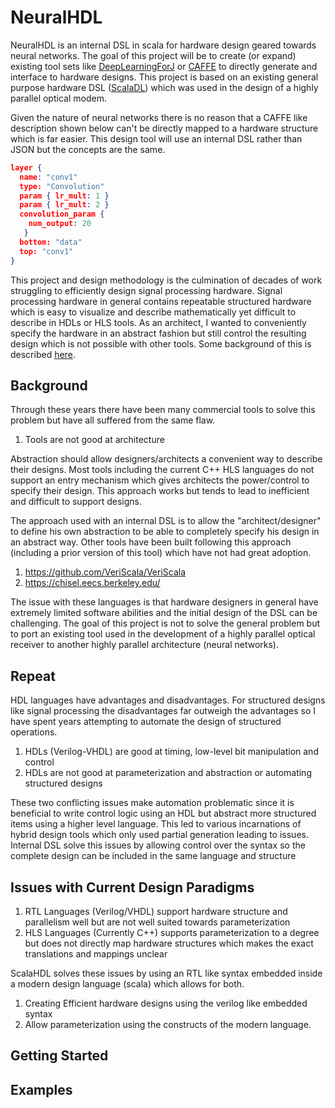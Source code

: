 # NeuralHDL

NeuralHDL is an internal DSL in scala for hardware design geared towards neural networks. The goal of this project will be to create (or expand) existing tool sets like [DeepLearningForJ](https://deeplearning4j.org/) or [CAFFE](http://caffe.berkeleyvision.org/) to directly generate and interface to hardware designs. This project is based on an existing general purpose hardware DSL ([ScalaDL](https://github.com/andywag/ScalaDL)) which was used in the design of a highly parallel optical modem. 

Given the nature of neural networks there is no reason that a CAFFE like description shown below can't be directly mapped to a hardware structure which is far easier. This design tool will use an internal DSL rather than JSON but the concepts are the same. 

```json
layer {
  name: "conv1"
  type: "Convolution"
  param { lr_mult: 1 }
  param { lr_mult: 2 }
  convolution_param {
    num_output: 20
   }
  bottom: "data"
  top: "conv1"
}
```

This project and design methodology is the culmination of decades of work struggling to efficiently design signal processing hardware. Signal processing hardware in general contains repeatable structured hardware which is easy to visualize and describe mathematically yet difficult to describe in HDLs or HLS tools. As an architect, I wanted to conveniently specify the hardware in an abstract fashion but still control the resulting design which is not possible with other tools. Some background of this is described [here](#background). 

## Background
Through these years there have been many commercial tools to solve this problem but have all suffered from the same flaw. 

1. Tools are not good at architecture

Abstraction should allow designers/architects a convenient way to describe their designs. Most tools including the current C++ HLS languages do not support an entry mechanism which gives architects the power/control to specify their design. This approach works but tends to lead to inefficient and difficult to support designs. 

The approach used with an internal DSL is to allow the "architect/designer" to define his own abstraction to be able to completely specify his design in an abstract way. Other tools have been built following this approach (including a prior version of this tool) which have not had great adoption. 

1. https://github.com/VeriScala/VeriScala
2. https://chisel.eecs.berkeley.edu/

The issue with these languages is that hardware designers in general have extremely limited software abilities and the initial design of the DSL can be challenging. The goal of this project is not to solve the general problem but to port an existing tool used in the development of a highly parallel optical receiver to another highly parallel architecture (neural networks). 

## Repeat

HDL languages have advantages and disadvantages. For structured designs like signal processing the disadvantages far outweigh the advantages so I have spent years attempting to automate the design of structured operations. 

1. HDLs (Verilog-VHDL) are good at timing, low-level bit manipulation and control
2. HDLs are not good at parameterization and abstraction or automating structured designs

These two conflicting issues make automation problematic since it is beneficial to write control logic using an HDL but abstract more structured items using a higher level language. This led to various incarnations of hybrid design tools which only used partial generation leading to issues. Internal DSL solve this issues by allowing control over the syntax so the complete design can be included in the same language and structure



## Issues with Current Design Paradigms

1. RTL Languages (Verilog/VHDL) support hardware structure and parallelism well but are not well suited towards parameterization
2. HLS Languages (Currently C++) supports parameterization to a degree but does not directly map hardware structures
which makes the exact translations and mappings unclear

ScalaHDL solves these issues by using an RTL like syntax embedded inside a modern design language (scala) which allows for both. 

1. Creating Efficient hardware designs using the verilog like embedded syntax 
2. Allow parameterization using the constructs of the modern language. 

## Getting Started

## Examples
